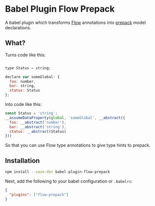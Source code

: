# Babel Plugin Flow Prepack

A babel plugin which transforms [Flow](https://flowtype.org/) annotations into [prepack](https://prepack.io/) model declarations.

## What?

Turns code like this:

```js

type Status = string;

declare var someGlobal: {
  foo: number,
  bar: string,
  status: Status
};

```

Into code like this:

```js
const Status = 'string';
__assumeDataProperty(global, 'someGlobal', __abstract({
  foo: __abstract('number'),
  bar: __abstract('string'),
  status: __abstract(Status)
}))
```

So that you can use Flow type annotations to give type hints to prepack.


## Installation


```sh
npm install --save-dev babel-plugin-flow-prepack
```

Next, add the following to your babel configuration or `.babelrc`:

```json
{
  "plugins": ["flow-prepack"]
}
```
